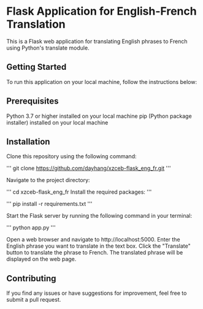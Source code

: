 # Flask Application for English-French Translation

This is a Flask web application for translating English phrases to French using Python's translate module.

## Getting Started

To run this application on your local machine, follow the instructions below:

## Prerequisites
Python 3.7 or higher installed on your local machine
pip (Python package installer) installed on your local machine

## Installation
Clone this repository using the following command:

'''
git clone https://github.com/dayhang/xzceb-flask_eng_fr.git
'''

Navigate to the project directory:

'''
cd xzceb-flask_eng_fr
Install the required packages:
'''

'''
pip install -r requirements.txt
'''

Start the Flask server by running the following command in your terminal:

'''
python app.py
'''

Open a web browser and navigate to http://localhost:5000.
Enter the English phrase you want to translate in the text box.
Click the "Translate" button to translate the phrase to French.
The translated phrase will be displayed on the web page.

## Contributing

If you find any issues or have suggestions for improvement, feel free to submit a pull request.
